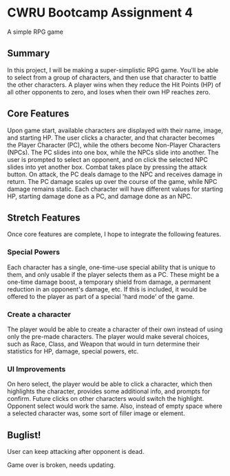 # CWRU Bootcamp Assignment 4
A simple RPG game

## Summary
In this project, I will be making a super-simplistic RPG game. You'll be able to select from a group of characters, and then use that character to battle the other characters. A player wins when they reduce the Hit Points (HP) of all other opponents to zero, and loses when their own HP reaches zero.

## Core Features
Upon game start, available characters are displayed with their name, image, and starting HP. The user clicks a character, and that character becomes the Player Character (PC), while the others become Non-Player Characters (NPCs). The PC slides into one box, while the NPCs slide into another. The user is prompted to select an opponent, and on click the selected NPC slides into yet another box. Combat takes place by pressing the attack button. On attack, the PC deals damage to the NPC and receives damage in return. The PC damage scales up over the course of the game, while NPC damage remains static. Each character will have different values for starting HP, starting damage done as a PC, and damage done as an NPC. 

## Stretch Features
Once core features are complete, I hope to integrate the following features.

### Special Powers
Each character has a single, one-time-use special ability that is unique to them, and only usable if the player selects them as a PC. These might be a one-time damage boost, a temporary shield from damage, a permanent reduction in an opponent's damage, etc. If this is included, it would be offered to the player as part of a special 'hard mode' of the game.

### Create a character
The player would be able to create a character of their own instead of using only the pre-made characters. The player would make several choices, such as Race, Class, and Weapon that would in turn determine their statistics for HP, damage, special powers, etc.

### UI Improvements
On hero select, the player would be able to click a character, which then highlights the character, provides some additional info, and prompts for confirm. Future clicks on other characters would switch the highlight. Opponent select would work the same. Also, instead of empty space where a selected character was, some sort of filler image or element.


## Buglist!
User can keep attacking after opponent is dead.

Game over is broken, needs updating.